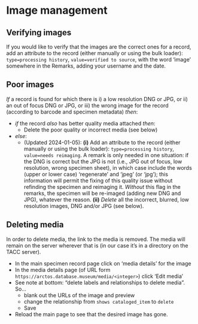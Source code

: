 # Image management

## Verifying images

If you would like to verify that the images are the correct ones for a
record, add an attribute to the record (either manually or using the
bulk loader): `type=processing history`, `value=verified to source`,
with the word ‘image’ somewhere in the Remarks, adding your username
and the date.

## Poor images

_If_ a record is found for which there is i) a low resolution DNG or
JPG, or ii) an out of focus DNG or JPG, or iii) the wrong image for
the record (according to barcode and specimen metadata) _then_:

 * _if_ the record _also_ has better quality media attached
   _then_: 
    * Delete the poor quality or incorrect media (see below)
 * _else_:
    * (Updated 2024-01-05): **(i)** Add an attribute to the record
      (either manually or using the bulk loader): `type=processing
      history`, `value=needs reimaging`. A remark is only needed in
      one situation: if the DNG is correct but the JPG is not (i.e.,
      JPG out of focus, low resolution, wrong specimen sheet), in
      which case include the words (upper or lower case) ‘regenerate’
      and ‘jpeg’ (or ‘jpg’); this information will permit the fixing
      of this quality issue without refinding the specimen and
      reimaging it. _Without_ this flag in the remarks, the specimen
      will be re-imaged (adding new DNG and JPG), whatever the
      reason. **(ii)** _Delete_ all the incorrect, blurred, low
      resolution images, DNG and/or JPG (see below).

## Deleting media

In order to delete media, the link to the media is removed. The media
will remain on the server wherever that is (in our case it’s in a
directory on the TACC server).

 * In the main specimen record page click on ‘media details’ for the
   image
 * In the media details page (of URL form
   `https://arctos.database.museum/media/<integer>`) click ‘Edit media’
 * See note at bottom: “delete labels and relationships to delete media”. So... 
    * blank out the URLs of the image and preview
    * change the relationship from `shows cataloged_item` to `delete`
    * Save
 * Reload the main page to see that the desired image has gone.

